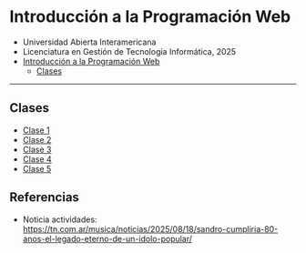 # Introducción a la Programación Web

- Universidad Abierta Interamericana
- Licenciatura en Gestión de Tecnología Informática, 2025
  &nbsp;
- [Introducción a la Programación Web](#introducción-a-la-programación-web)
  - [Clases](#clases)

---

## Clases

- [Clase 1](./clases/clase1.md)
- [Clase 2](./clases/clase2.md)
- [Clase 3](./clases/clase3.md)
- [Clase 4](./clases/clase4.md)
- [Clase 5](./clases/clase5.md)

## Referencias

- Noticia actividades: <https://tn.com.ar/musica/noticias/2025/08/18/sandro-cumpliria-80-anos-el-legado-eterno-de-un-idolo-popular/>
